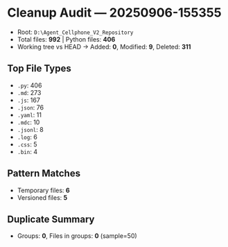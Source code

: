 # Cleanup Audit — 20250906-155355
- Root: `D:\Agent_Cellphone_V2_Repository`
- Total files: **992**  |  Python files: **406**
- Working tree vs HEAD → Added: **0**, Modified: **9**, Deleted: **311**

## Top File Types
- `.py`: 406
- `.md`: 273
- `.js`: 167
- `.json`: 76
- `.yaml`: 11
- `.mdc`: 10
- `.jsonl`: 8
- `.log`: 6
- `.css`: 5
- `.bin`: 4

## Pattern Matches
- Temporary files: **6**
- Versioned files: **5**

## Duplicate Summary
- Groups: **0**, Files in groups: **0** (sample=50)